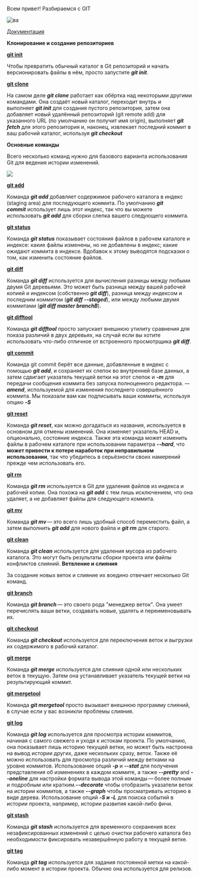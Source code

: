 Всем привет! Разбираемся с GIT 

![ва](https://git-scm.com/images/logo@2x.png)

[Документация](https://git-scm.com/docs)

**Клонирование и создание репозиториев**

[**git init**](https://git-scm.com/docs/git-init)

Чтобы превратить обычный каталог в Git репозиторий и начать версионировать файлы в нём, просто запустите ***git init***.

[**git clone**](https://git-scm.com/docs/git-clone) 

На самом деле ***git clone*** работает как обёртка над некоторыми другими командами. Она создаёт новый каталог, переходит внутрь и выполняет ***git init*** для создания пустого репозитория, затем она добавляет новый удалённый репозиторий (git remote add) для указанного URL (по умолчанию он получит имя origin), выполняет ***git fetch*** для этого репозитория и, наконец, извлекает последний коммит в ваш рабочий каталог, используя ***git checkout***

**Основные команды**

Всего несколько команд нужно для базового варианта использования Git для ведения истории изменений.

![](https://cloudstudio.com.au/wp-content/uploads/2021/06/GitWorkflow-4-768x495.png)

[**git add**](https://git-scm.com/docs/git-add)

Команда ***git add*** добавляет содержимое рабочего каталога в индекс (staging area) для последующего коммита. По умолчанию ***git commit*** использует лишь этот индекс, так что вы можете использовать ***git add*** для сборки слепка вашего следующего коммита.

[**git status**](https://git-scm.com/docs/git-status)

Команда ***git status*** показывает состояния файлов в рабочем каталоге и индексе: какие файлы изменены, но не добавлены в индекс; какие ожидают коммита в индексе. Вдобавок к этому выводятся подсказки о том, как изменить состояние файлов.

[**git diff**](https://git-scm.com/docs/git-diff)

Команда ***git diff*** используется для вычисления разницы между любыми двумя Git деревьями. Это может быть разница между вашей рабочей копией и индексом (собственно ***git diff***), разница между индексом и последним коммитом (***git diff --staged***), или между любыми двумя коммитами (***git diff master branchB***).

[**git difftool**](https://git-scm.com/docs/git-difftool)

Команда ***git difftool*** просто запускает внешнюю утилиту сравнения для показа различий в двух деревьях, на случай если вы хотите использовать что-либо отличное от встроенного просмотрщика ***git diff***.

[**git commit**](https://git-scm.com/docs/git-commit)

Команда git commit берёт все данные, добавленные в индекс с помощью ***git add***, и сохраняет их слепок во внутренней базе данных, а затем сдвигает указатель текущей ветки на этот слепок и ***-m*** для передачи сообщения коммита без запуска полноценного редактора.
***--amend***, используемой для изменения последнего совершённого коммита.
Мы показали вам как подписывать ваши коммиты, используя опцию ***-S*** 

[**git reset**](https://git-scm.com/docs/git-reset)

Команда ***git reset***, как можно догадаться из названия, используется в основном для отмены изменений. Она изменяет указатель HEAD и, опционально, состояние индекса. Также эта команда может изменить файлы в рабочем каталоге при использовании параметра ***--hard***, что **может привести к потере наработок при неправильном использовании**, так что убедитесь в серьёзности своих намерений прежде чем использовать его.

[**git rm**](https://git-scm.com/docs/git-rm)

Команда ***git rm*** используется в Git для удаления файлов из индекса и рабочей копии. Она похожа на ***git add*** с тем лишь исключением, что она удаляет, а не добавляет файлы для следующего коммита.

[**git mv**](https://git-scm.com/docs/git-mv)

Команда ***git mv*** — это всего лишь удобный способ переместить файл, а затем выполнить ***git add*** для нового файла и ***git rm*** для старого.

[**git clean**](https://git-scm.com/docs/git-clean)

Команда ***git clean*** используется для удаления мусора из рабочего каталога. Это могут быть результаты сборки проекта или файлы конфликтов слияний.
**Ветвление и слияния**

За создание новых веток и слияние их воедино отвечает несколько Git команд.

[**git branch**](https://git-scm.com/docs/git-branch)

Команда ***git branch*** — это своего рода "менеджер веток". Она умеет перечислять ваши ветки, создавать новые, удалять и переименовывать их.

[**git checkout**](https://git-scm.com/docs/git-checkout)

Команда ***git checkout*** используется для переключения веток и выгрузки их содержимого в рабочий каталог.

[**git merge**](https://git-scm.com/docs/git-merge)

Команда ***git merge*** используется для слияния одной или нескольких веток в текущую. Затем она устанавливает указатель текущей ветки на результирующий коммит.

[**git mergetool**](https://git-scm.com/docs/git-mergetool)

Команда ***git mergetool*** просто вызывает внешнюю программу слияний, в случае если у вас возникли проблемы слияния.

[**git log**](https://git-scm.com/docs/git-log)

Команда ***git log*** используется для просмотра истории коммитов, начиная с самого свежего и уходя к истокам проекта. По умолчанию, она показывает лишь историю текущей ветки, но может быть настроена на вывод истории других, даже нескольких сразу, веток. Также её можно использовать для просмотра различий между ветками на уровне коммитов. Использование опций ***-p*** и ***--stat*** для получения представления об изменениях в каждом коммите, а также ***--pretty*** and ***--oneline*** для настройки формата вывода этой команды — более полным и подробным или кратким.***--decorate*** чтобы отобразить указатели веток на истории коммитов, а также ***--graph*** чтобы просматривать историю в виде дерева. Использование опций ***-S и -L*** для поиска событий в истории проекта, например, истории развития какой-либо фичи.

[**git stash**](https://git-scm.com/docs/git-status)

Команда ***git stash*** используется для временного сохранения всех незафиксированных изменений с целью очистки рабочего каталога без необходимости фиксировать незавершённую работу в текущей ветке.

[**git tag**](https://git-scm.com/docs/git-tag)

Команда ***git tag*** используется для задания постоянной метки на какой-либо момент в истории проекта. Обычно она используется для релизов.
